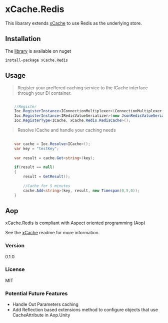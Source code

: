 # xCache.Redis

This libarary extends [xCache] to use Redis as the underlying store. 

## Installation

The [library] is available on nuget 

`install-package xCache.Redis`

## Usage

> Register your preffered caching service to the ICache interface through your DI container.

```csharp

	//Register	
	Ioc.RegisterInstance<IConnectionMultiplexer>(ConnectionMultiplexer.Connect("localhost"));
	Ioc.RegisterInstance<IRedisValueSerializer>(new JsonRedisValueSerializer());
	Ioc.RegisterType<ICache, xCache.Redis.RedisCache>();

```

> Resolve ICache and handle your caching needs

```csharp
	
	var cache = Ioc.Resolve<ICache>();
	var key = "testKey";
	
	var result = cache.Get<string>(key);
	
	if(result == null)
	{
		result = GetResult();
		
		//Cache for 5 minutes
		cache.Add<string>(key, result, new Timespan(0,5,0));
	}
```

## Aop

xCache.Redis is compliant with Aspect oriented programming (Aop)

See the [xCache] readme for more information.

### Version
0.1.0

### License
MIT

### Potential Future Features
* Handle Out Parameters caching
* Add Reflection based extensions method to configure objects that use CacheAttribute in Aop.Unity

[xCache]:https://github.com/Jarlotee/xCache/
[library]:https://www.nuget.org/packages/xCache.Redis/